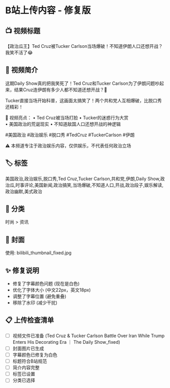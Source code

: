 # B站上传内容 - 修复版

## 📺 视频标题
【政治瓜王】Ted Cruz被Tucker Carlson当场爆破！不知道伊朗人口还想开战？我笑不活了😂

## 📝 视频简介
这期Daily Show真的把我笑死了！Ted Cruz和Tucker Carlson为了伊朗问题吵起来，结果Cruz连伊朗有多少人都不知道还想开战？🤡

Tucker直接当场开始科普，这画面太搞笑了！两个共和党人互相爆破，比脱口秀还精彩！

🎯 视频亮点：
• Ted Cruz被当场打脸
• Tucker的迷惑行为大赏  
• 美国政治的荒诞现实
• 不知道敌国人口还想开战的神逻辑

#美国政治 #政治娱乐 #脱口秀 #TedCruz #TuckerCarlson #伊朗

⚠️ 本频道专注于政治娱乐内容，仅供娱乐，不代表任何政治立场

## 🏷️ 标签
美国政治,政治娱乐,脱口秀,Ted Cruz,Tucker Carlson,共和党,伊朗,Daily Show,政治瓜,时事评论,美国新闻,政治搞笑,当场爆破,不知道人口,开战,政治段子,娱乐解读,政治幽默,美式政治

## 📂 分类
时尚 > 资讯

## 🎨 封面
使用: bilibili_thumbnail_fixed.jpg

## ✨ 修复说明
- 修复了字幕颜色问题 (现在是白色)
- 优化了字体大小 (中文22px，英文18px)
- 调整了字幕位置 (避免重叠)
- 移除了水印 (减少干扰)

## 📋 上传检查清单
- [ ] 视频文件已准备 (Ted Cruz & Tucker Carlson Battle Over Iran While Trump Enters His Decorating Era ｜ The Daily Show_fixed)
- [ ] 封面图片已生成
- [ ] 字幕颜色已修复为白色
- [ ] 标题符合B站规范
- [ ] 简介内容完整
- [ ] 标签已设置
- [ ] 分类已选择
